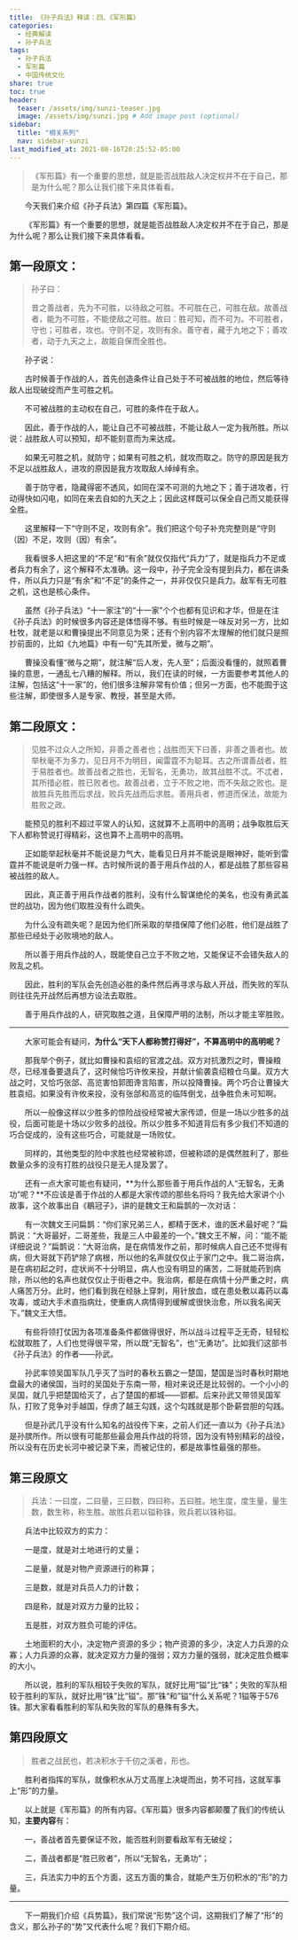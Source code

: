 ```yaml
---
title: 《孙子兵法》释读：四、《军形篇》
categories:
  - 经典解读
  - 孙子兵法
tags: 
  - 孙子兵法
  - 军形篇
  - 中国传统文化
share: true
toc: true
header:
  teaser: /assets/img/sunzi-teaser.jpg
  image: /assets/img/sunzi.jpg # Add image post (optional)
sidebar:
  title: "相关系列"
  nav: sidebar-sunzi
last_modified_at: 2021-08-16T20:25:52-05:00
---
```


>《军形篇》有一个重要的思想，就是能否战胜敌人决定权并不在于自己，那是为什么呢？那么让我们接下来具体看看。

&emsp;&emsp;今天我们来介绍《孙子兵法》第四篇《军形篇》。

&emsp;&emsp;《军形篇》有一个重要的思想，就是能否战胜敌人决定权并不在于自己，那是为什么呢？那么让我们接下来具体看看。

## **第一段原文：**

> 孙子曰：
>
> 昔之善战者，先为不可胜，以待敌之可胜。不可胜在己，可胜在敌。故善战者，能为不可胜，不能使敌之可胜。故曰：胜可知，而不可为。不可胜者，守也；可胜者，攻也。守则不足，攻则有余。善守者，藏于九地之下；善攻者，动于九天之上，故能自保而全胜也。

&emsp;&emsp;孙子说：

&emsp;&emsp;古时候善于作战的人，首先创造条件让自己处于不可被战胜的地位，然后等待敌人出现破绽而产生可胜之机。

&emsp;&emsp;不可被战胜的主动权在自己，可胜的条件在于敌人。

&emsp;&emsp;因此，善于作战的人，能让自己不可被战胜，不能让敌人一定为我所胜。所以说：战胜敌人可以预知，却不能刻意而为来达成。

&emsp;&emsp;如果无可胜之机，就防守；如果有可胜之机，就攻而取之。防守的原因是我方不足以战胜敌人，进攻的原因是我方攻取敌人绰绰有余。

&emsp;&emsp;善于防守者，隐藏得密不透风，如同在深不可测的九地之下；善于进攻者，行动得快如闪电，如同在来去自如的九天之上；因此这样既可以保全自己而又能获得全胜。

&emsp;&emsp;这里解释一下“守则不足，攻则有余”。我们把这个句子补充完整则是“守则（因）不足，攻则（因）有余”。

&emsp;&emsp;我看很多人把这里的“不足”和“有余”就仅仅指代“兵力”了，就是指兵力不足或者兵力有余了，这个解释不太准确。这一段中，孙子完全没有提到兵力，都在讲条件，所以兵力只是“有余”和“不足”的条件之一，并非仅仅只是兵力。敌军有无可胜之机，这也是核心条件。

&emsp;&emsp;虽然《孙子兵法》“十一家注”的“十一家”个个也都有见识和才华，但是在注《孙子兵法》的时候很多内容还是体悟得不够。有些时候是一味反对另一方，比如杜牧，就老是以和曹操提出不同意见为荣；还有个别内容不太理解的他们就只是照抄前面的，比如《九地篇》中有一句“先其所爱，微与之期”。

&emsp;&emsp;曹操没看懂“微与之期”，就注解“后人发，先人至”；后面没看懂的，就照着曹操的意思，一通乱七八糟的解释。所以，我们在读的时候，一方面要参考其他人的注解，包括这“十一家”的，他们很多注解非常有价值；但另一方面，也不能囿于这些注解，即使很多人是专家、教授，甚至是大师。

## **第二段原文：**

> 见胜不过众人之所知，非善之善者也；战胜而天下曰善，非善之善者也。故举秋毫不为多力，见日月不为明目，闻雷霆不为聪耳。古之所谓善战者，胜于易胜者也。故善战者之胜也，无智名，无勇功，故其战胜不忒。不忒者，其所措必胜，胜已败者也。故善战者，立于不败之地，而不失敌之败也。是故胜兵先胜而后求战，败兵先战而后求胜。善用兵者，修道而保法，故能为胜败之政。

&emsp;&emsp;能预见的胜利不超过平常人的认知，这就算不上高明中的高明；战争取胜后天下人都称赞说打得精彩，这也算不上高明中的高明。

&emsp;&emsp;正如能举起秋毫并不能说是力气大，能看见日月并不能说是眼神好，能听到雷霆并不能说是听力强一样。古时候所说的善于用兵作战的人，都是战胜了那些容易被战胜的敌人。

&emsp;&emsp;因此，真正善于用兵作战者的胜利，没有什么智谋绝伦的美名，也没有勇武盖世的战功，因为他们取胜没有什么疏失。

&emsp;&emsp;为什么没有疏失呢？是因为他们所采取的举措保障了他们必胜，他们是战胜了那些已经处于必败境地的敌人。

&emsp;&emsp;所以善于用兵作战的人，既能使自己立于不败之地，又能保证不会错失敌人的败乱之机。

&emsp;&emsp;因此，胜利的军队会先创造必胜的条件然后再寻求与敌人开战，而失败的军队则往往先开战然后再想方设法去取胜。

&emsp;&emsp;善于用兵作战的人，研究取胜之道，且保障严明的法制，所以才能主宰胜败。

---

&emsp;&emsp;大家可能会有疑问，**为什么“天下人都称赞打得好”，不算高明中的高明呢？**

&emsp;&emsp;那我举个例子，就比如曹操和袁绍的官渡之战。双方对抗激烈之时，曹操粮尽，已经准备要退兵了，这时候恰巧许攸来投，并献计偷袭袁绍粮仓乌巢。双方大战之时，又恰巧张郃、高览害怕郭图谗言陷害，所以投降曹操。两个巧合让曹操大胜袁绍。如果没有许攸来投，没有张郃和高览的临阵倒戈，战争胜负未可知啊。

&emsp;&emsp;所以一般像这样以少胜多的惊险战役经常被大家传颂，但是一场以少胜多的战役，后面可能是十场以少败多的战役。所以少胜多不知道背后有多少我们不知道的巧合促成的，没有这些巧合，可能就是一场败仗。

&emsp;&emsp;同样的，其他类型的险中求胜也经常被称颂，但被称颂的是偶然胜利了，那些数量众多的没有打胜的战役只是无人提及罢了。

&emsp;&emsp;还有一点大家可能也有疑问，**为什么那些善于用兵作战的人“无智名，无勇功”呢？**不应该是善于作战的人都是大家传颂的那些名将吗？我先给大家讲个小故事，这个故事出自《鶡冠子》，讲的是魏文王和扁鹊的一次对话：

&emsp;&emsp;有一次魏文王问扁鹊：“你们家兄弟三人，都精于医术，谁的医术最好呢？”扁鹊说：“大哥最好，二哥差些，我是三人中最差的一个。”魏文王不解，问：“能不能详细说说？”扁鹊说：“大哥治病，是在病情发作之前，那时候病人自己还不觉得有病，但大哥就下药铲除了病根，所以他的名声就仅仅止于家门之中。我二哥治病，是在病初起之时，症状尚不十分明显，病人也没有明显的痛苦，二哥就能药到病除，所以他的名声也就仅仅止于街巷之中。我治病，都是在病情十分严重之时，病人痛苦万分。此时，他们看到我在经脉上穿刺，用针放血，或在患处敷以毒药以毒攻毒，或动大手术直指病灶，使重病人病情得到缓解或很快治愈，所以我名闻天下。”魏文王大悟。

&emsp;&emsp;有些将领打仗因为各项准备条件都做得很好，所以战斗过程平乏无奇，轻轻松松就取胜了，人们也觉得很平常，所以既“无智名”，也“无勇功”。比如我们这部书《孙子兵法》的作者——孙武。

&emsp;&emsp;孙武率领吴国军队几乎灭了当时的春秋五霸之一楚国，楚国是当时春秋时期地盘最大的诸侯国，当时的吴国处于东南一带，相对来说还是比较弱的。一个小小的吴国，就几乎把楚国给灭了，占了楚国的都城——郢都。后来孙武又带领吴国军队，打败了竞争对手越国，俘虏了越王勾践，这个勾践就是那个卧薪尝胆的勾践。

&emsp;&emsp;但是孙武几乎没有什么知名的战役传下来，之前人们还一直以为《孙子兵法》是孙膑所作。所以很有可能那些最会用兵作战的将领，因为没有特别精彩的战役，所以没有在历史长河中被记录下来，而被记住的，都是故事性最强的那些。

## **第三段原文**

> 兵法：一曰度，二曰量，三曰数，四曰称，五曰胜。地生度，度生量，量生数，数生称，称生胜。故胜兵若以镒称铢，败兵若以铢称镒。

&emsp;&emsp;兵法中比较双方的实力：

&emsp;&emsp;一是度，就是对土地进行的丈量；

&emsp;&emsp;二是量，就是对物产资源进行的称算；

&emsp;&emsp;三是数，就是对兵员人力的计数；

&emsp;&emsp;四是称，就是对双方力量的比较；

&emsp;&emsp;五是胜，对双方胜负可能的评估。

&emsp;&emsp;土地面积的大小，决定物产资源的多少；物产资源的多少，决定人力兵源的众寡；人力兵源的众寡，就决定双方力量的强弱；双方力量的强弱，就决定胜负概率的大小。

&emsp;&emsp;所以说，胜利的军队相较于失败的军队，就好比用“镒”比“铢”；失败的军队相较于胜利的军队，就好比用“铢”比“镒”。那”铢“和”镒“什么关系呢？1镒等于576铢。那大家看看胜利的军队和失败的军队的悬殊有多大。

## **第四段原文**

> 胜者之战民也，若决积水于千仞之溪者，形也。

&emsp;&emsp;胜利者指挥的军队，就像积水从万丈高崖上决堤而出，势不可挡，这就军事上“形”的力量。

&emsp;&emsp;以上就是《军形篇》的所有内容。《军形篇》很多内容都颠覆了我们的传统认知，**主要内容**有：

&emsp;&emsp;一，善战者首先要保证不败，能否胜利则要看敌军有无破绽；

&emsp;&emsp;二，善战者都是“胜已败者”，所以“无智名，无勇功”；

&emsp;&emsp;三，兵法实力中的五个方面，这五方面的集合，就能产生万仞积水的“形”的力量。

---

&emsp;&emsp;下一期我们介绍《兵势篇》，我们常说“形势”这个词，这期我们了解了“形”的含义，那么孙子的“势”又代表什么呢？我们下期介绍。